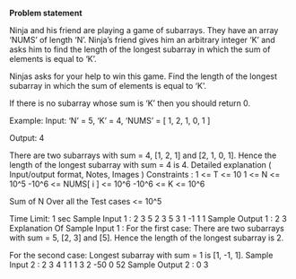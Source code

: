 **Problem statement**

Ninja and his friend are playing a game of subarrays. They have an array ‘NUMS’ of length ‘N’. Ninja’s friend gives him an arbitrary integer ‘K’ and asks him to find the length of the longest subarray in which the sum of elements is equal to ‘K’.

Ninjas asks for your help to win this game. Find the length of the longest subarray in which the sum of elements is equal to ‘K’.

If there is no subarray whose sum is ‘K’ then you should return 0.

Example:
Input: ‘N’ = 5,  ‘K’ = 4, ‘NUMS’ = [ 1, 2, 1, 0, 1 ]

Output: 4

There are two subarrays with sum = 4, [1, 2, 1] and [2, 1, 0, 1]. Hence the length of the longest subarray with sum = 4 is 4.
Detailed explanation ( Input/output format, Notes, Images )
Constraints :
1 <= T <= 10
1 <= N <= 10^5
-10^6 <= NUMS[ i ] <= 10^6
-10^6 <= K <= 10^6

Sum of N Over all the Test cases <= 10^5

Time Limit: 1 sec
Sample Input 1 :
2
3 5
2 3 5
3 1
-1 1 1
Sample Output 1 :
2
3
Explanation Of Sample Input 1 :
For the first case:
There are two subarrays with sum = 5, [2, 3] and [5]. Hence the length of the longest subarray is 2.

For the second case:
Longest subarray with sum = 1 is [1, -1, 1].
Sample Input 2 :
2
3 4
1 1 1
3 2
-50 0 52
Sample Output 2 :
0
3